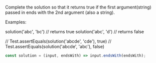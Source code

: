Complete the solution so that it returns true if the first argument(string) passed in ends with the 2nd argument (also a string).

Examples:

solution('abc', 'bc') // returns true
solution('abc', 'd') // returns false

// Test.assertEquals(solution('abcde', 'cde'), true)
// Test.assertEquals(solution('abcde', 'abc'), false)

```javascript
const solution = (input, endsWith) => input.endsWith(endsWith);
```
